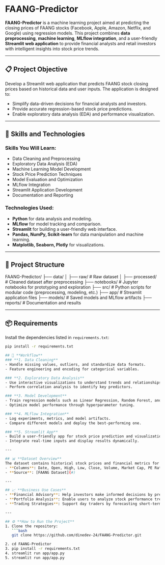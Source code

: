 # FAANG-Predictor

**FAANG-Predictor** is a machine learning project aimed at predicting the closing prices of FAANG stocks (Facebook, Apple, Amazon, Netflix, and Google) using regression models. This project combines **data preprocessing**, **machine learning**, **MLflow integration**, and a user-friendly **Streamlit web application** to provide financial analysts and retail investors with intelligent insights into stock price trends.

---

## 📋 **Project Objective**
Develop a Streamlit web application that predicts FAANG stock closing prices based on historical data and user inputs. The application is designed to:
- Simplify data-driven decisions for financial analysts and investors.
- Provide accurate regression-based stock price predictions.
- Enable exploratory data analysis (EDA) and performance visualization.

---

## 🚀 **Skills and Technologies**
### **Skills You Will Learn:**
- Data Cleaning and Preprocessing
- Exploratory Data Analysis (EDA)
- Machine Learning Model Development
- Stock Price Prediction Techniques
- Model Evaluation and Optimization
- MLflow Integration
- Streamlit Application Development
- Documentation and Reporting

### **Technologies Used:**
- **Python** for data analysis and modeling.
- **MLflow** for model tracking and comparison.
- **Streamlit** for building a user-friendly web interface.
- **Pandas, NumPy, Scikit-learn** for data manipulation and machine learning.
- **Matplotlib, Seaborn, Plotly** for visualizations.

---

## 📂 **Project Structure**
FAANG-Predictor/
├── data/
│   ├── raw/           # Raw dataset
│   ├── processed/     # Cleaned dataset after preprocessing
├── notebooks/         # Jupyter notebooks for prototyping and exploration
├── src/               # Python scripts for modular code (preprocessing, modeling, etc.)
├── app/               # Streamlit application files
├── models/            # Saved models and MLflow artifacts
├── reports/           # Documentation and results

---

## 📦 **Requirements**
Install the dependencies listed in `requirements.txt`:
```bash
pip install -r requirements.txt

## 📝 **Workflow**
### **1. Data Cleaning**
- Handle missing values, outliers, and standardize data formats.
- Feature engineering and encoding for categorical variables.

### **2. Exploratory Data Analysis**
- Use interactive visualizations to understand trends and relationships.
- Perform correlation analysis to identify key predictors.

### **3. Model Development**
- Train regression models such as Linear Regression, Random Forest, and Gradient Boosting.
- Optimize model performance through hyperparameter tuning.

### **4. MLflow Integration**
- Log experiments, metrics, and model artifacts.
- Compare different models and deploy the best-performing one.

### **5. Streamlit App**
- Build a user-friendly app for stock price prediction and visualization.
- Integrate real-time inputs and display results dynamically.

---

## 📊 **Dataset Overview**
The dataset contains historical stock prices and financial metrics for FAANG companies:
- **Columns**: Date, Open, High, Low, Close, Volume, Market Cap, PE Ratio, etc.
- **Source**: [FAANG Dataset](#)

---

## 📈 **Business Use Cases**
- **Financial Advisory**: Help investors make informed decisions by predicting stock prices.
- **Portfolio Analysis**: Enable users to analyze stock performance trends.
- **Trading Strategies**: Support day traders by forecasting short-term price movements.

---

## ⚙️ **How to Run the Project**
1. Clone the repository:
   ```bash
   git clone https://github.com/dinedev-24/FAANG-Predictor.git

2. cd FAANG-Predictor
3. pip install -r requirements.txt
4. streamlit run app/app.py
5. streamlit run app/app.py
